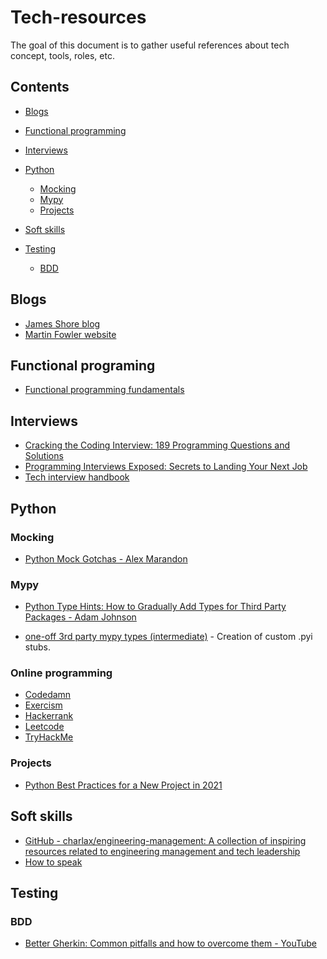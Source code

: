 # Tech-resources

The goal of this document is to gather useful references about tech concept,
tools, roles, etc.

## Contents

* [Blogs](#blogs)
* [Functional programming](#fp)
* [Interviews](#interviews)
* [Python](#python)
  * [Mocking](#mocking)
  * [Mypy](#mypy)
  * [Projects](#projects)

* [Soft skills](#soft)
* [Testing](#testing)
  * [BDD](#bdd)

## Blogs

* [James Shore blog](https://www.jamesshore.com/v2/blog)
* [Martin Fowler website](https://martinfowler.com/)

## Functional programing

* [Functional programming fundamentals](https://www.matthewgerstman.com/tech/functional-programming-fundamentals/)

## Interviews

* [Cracking the Coding Interview: 189 Programming Questions and Solutions](https://www.amazon.com/Cracking-Coding-Interview-Programming-Questions/dp/0984782850)
* [Programming Interviews Exposed: Secrets to Landing Your Next Job](https://www.amazon.com/Programming-Interviews-Exposed-Secrets-Landing/dp/1118261364)
* [Tech interview handbook](https://github.com/yangshun/tech-interview-handbook)

## Python

### Mocking

* [Python Mock Gotchas - Alex Marandon](
  https://alexmarandon.com/articles/python_mock_gotchas/)

### Mypy

* [Python Type Hints: How to Gradually Add Types for Third Party Packages -
  Adam Johnson](
    https://adamj.eu/tech/2022/08/23/python-type-hints-gradually-add-types-for-third-party-packages/)

* [one-off 3rd party mypy types (intermediate)](
  https://youtu.be/mKmmZHMwXAY) - Creation of custom .pyi stubs.

### Online programming

* [Codedamn](https://codedamn.com/)
* [Exercism](https://exercism.org/)
* [Hackerrank](https://hackerrank.com)
* [Leetcode](https://leetcode.com/)
* [TryHackMe](https://tryhackme.com/)

### Projects

* [Python Best Practices for a New Project in 2021](
    https://mitelman.engineering/blog/automating-python-best-practices-for-a-new-project/)

## Soft skills

* [GitHub - charlax/engineering-management: A collection of inspiring resources
  related to engineering management and tech leadership](
  https://github.com/charlax/engineering-management)
* [How to speak](https://www.youtube.com/watch?v=Unzc731iCUY&t=3s)

## Testing

### BDD

* [Better Gherkin: Common pitfalls and how to overcome them - YouTube](https://youtu.be/ci578UHQsIs)
